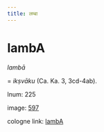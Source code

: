 ```yaml
---
title: लम्बा
---
```


# lambA

<i>lambā</i>  <div n="P" />= <i>ikṣvāku</i> (Ca. Ka. 3, 3cd-4ab).

lnum: 225

image: [597](https://www.sanskrit-lexicon.uni-koeln.de/scans/csl-apidev/servepdf.php?dict=snp&page=597)

cologne link: [lambA](https://sanskrit-lexicon.uni-koeln.de/scans/csl-apidev/getword.php?dict=snp&key=lambA)

